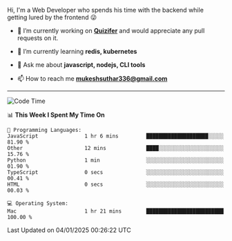Hi, I'm a Web Developer who spends his time with the backend while getting lured by the frontend 😜

- 🔭 I’m currently working on **[Quizifer](https://github.com/SutharMukesh/Quizifer/)** and would appreciate any pull requests on it.

- 🌱 I’m currently learning **redis, kubernetes**

- 💬 Ask me about **javascript, nodejs, CLI tools**

- 📫 How to reach me **mukeshsuthar336@gmail.com**

---
<!--START_SECTION:waka-->
![Code Time](http://img.shields.io/badge/Code%20Time-3%2C210%20hrs%2012%20mins-blue)

📊 **This Week I Spent My Time On** 

```text
💬 Programming Languages: 
JavaScript               1 hr 6 mins         ████████████████████░░░░░   81.90 % 
Other                    12 mins             ████░░░░░░░░░░░░░░░░░░░░░   15.76 % 
Python                   1 min               ░░░░░░░░░░░░░░░░░░░░░░░░░   01.90 % 
TypeScript               0 secs              ░░░░░░░░░░░░░░░░░░░░░░░░░   00.41 % 
HTML                     0 secs              ░░░░░░░░░░░░░░░░░░░░░░░░░   00.03 % 

💻 Operating System: 
Mac                      1 hr 21 mins        █████████████████████████   100.00 % 
```


 Last Updated on 04/01/2025 00:26:22 UTC
<!--END_SECTION:waka-->
